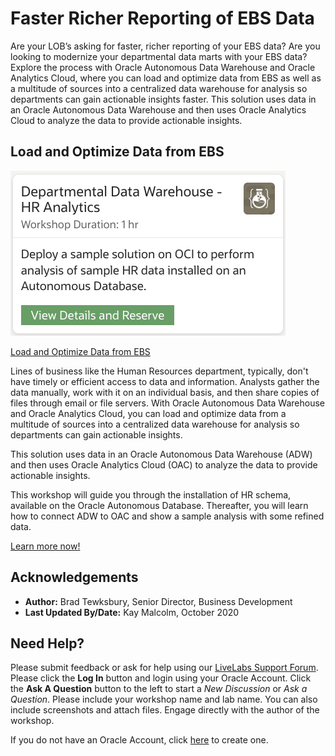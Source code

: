 # Faster Richer Reporting of EBS Data
Are your LOB’s asking for faster, richer reporting of your EBS data? Are you looking to modernize your departmental data marts with your EBS data? Explore the process with Oracle Autonomous Data Warehouse and Oracle Analytics Cloud, where you can load and optimize data from EBS as well as a multitude of sources into a centralized data warehouse for analysis so departments can gain actionable insights faster.  This solution uses data in an Oracle Autonomous Data Warehouse and then uses Oracle Analytics Cloud to analyze the data to provide actionable insights.

## Load and Optimize Data from EBS

[![](./images/ddw-hr-workshop.png " ")](https://apexapps.oracle.com/pls/apex/dbpm/r/livelabs/view-workshop?p180_id=678)

[Load and Optimize Data from EBS](https://apexapps.oracle.com/pls/apex/dbpm/r/livelabs/view-workshop?p180_id=678)

Lines of business like the Human Resources department, typically, don't have timely or efficient access to data and information. Analysts gather the data manually, work with it on an individual basis, and then share copies of files through email or file servers. With Oracle Autonomous Data Warehouse and Oracle Analytics Cloud, you can load and optimize data from a multitude of sources into a centralized data warehouse for analysis so departments can gain actionable insights.

This solution uses data in an Oracle Autonomous Data Warehouse (ADW) and then uses Oracle Analytics Cloud (OAC) to analyze the data to provide actionable insights.

This workshop will guide you through the installation of HR schema, available on the Oracle Autonomous Database. Thereafter, you will learn how to connect ADW to OAC and show a sample analysis with some refined data.

[Learn more now!](https://apexapps.oracle.com/pls/apex/dbpm/r/livelabs/view-workshop?p180_id=678)


## Acknowledgements

* **Author:** Brad Tewksbury, Senior Director, Business Development
* **Last Updated By/Date:** Kay Malcolm, October 2020

## Need Help?
Please submit feedback or ask for help using our [LiveLabs Support Forum](https://community.oracle.com/tech/developers/categories/ebs-on-oci-automation). Please click the **Log In** button and login using your Oracle Account. Click the **Ask A Question** button to the left to start a *New Discussion* or *Ask a Question*.  Please include your workshop name and lab name.  You can also include screenshots and attach files.  Engage directly with the author of the workshop.

If you do not have an Oracle Account, click [here](https://profile.oracle.com/myprofile/account/create-account.jspx) to create one. 
